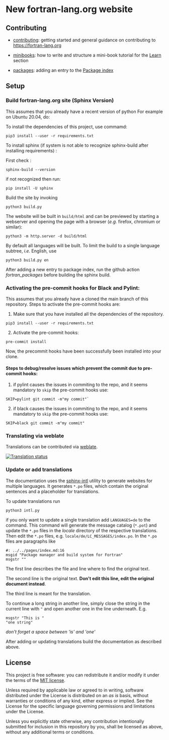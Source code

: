 # New fortran-lang.org website

## Contributing

- [contributing](https://fortran-lang.github.io/webpage/en/community/contributing):
  getting started and general guidance on contributing to <https://fortran-lang.org>

- [minibooks](https://fortran-lang.github.io/webpage/en/community/minibooks):
  how to write and structure a mini-book tutorial for the [Learn](https://fortran-lang.org/learn) section

- [packages](https://fortran-lang.github.io/webpage/en/community/packages):
  adding an entry to the [Package index](https://fortran-lang.org/packages)

## Setup

### Build fortran-lang.org site (Sphinx Version)

This assumes that you already have a recent version of python
For example on Ubuntu 20.04, do:

To install the dependencies of this project, use commamd:

```
pip3 install --user -r requirements.txt
```

To install sphinx (if system is not able to recognize sphinx-build after installing requirements) :

First check :
```
sphinx-build --version
```

if not recognized then run:
```
pip install -U sphinx
```

Build the site by invoking

```
python3 build.py
```

The website will be built in `build/html` and can be previewed by starting a webserver and opening the page with a browser (_e.g._ firefox, chromium or similar):

```
python3 -m http.server -d build/html
```

By default all languages will be built.
To limit the build to a single language subtree, _i.e._ English, use

```
python3 build.py en
```

After adding a new entry to package index, run the github action _fortran_packages_ before building the sphinx build.

### Activating the pre-commit hooks for Black and Pylint:

This assumes that you already have a cloned the main branch of this repository.
Steps to activate the pre-commit hooks are:

1. Make sure that you have installed all the dependencies of the repository.

```
pip3 install --user -r requirements.txt
```

2. Activate the pre-commit hooks:

```
pre-commit install
```

Now, the precommit hooks have been successfully been installed into your clone.

#### Steps to debug/resolve issues which prevent the commit due to pre-commit hooks:

1. if pylint causes the issues in commiting to the repo, and it seems mandatory to `skip`
   the pre-commit hooks use:

```
SKIP=pylint git commit -m"my commit"`
```

2. if black causes the issues in commiting to the repo, and it seems mandatory to `skip`
   the pre-commit hooks use:

```
SKIP=black git commit -m"my commit"
```

### Translating via weblate

Translations can be contributed via [weblate](https://hosted.weblate.org/projects/fortran-lang/webpage/).

[![Translation status](https://hosted.weblate.org/widgets/fortran-lang/-/webpage/horizontal-auto.svg)](https://hosted.weblate.org/engage/fortran-lang/)

### Update or add translations

The documentation uses the
[sphinx-intl](https://sphinx-intl.readthedocs.io/en/master/quickstart.html)
utility to generate websites for multiple languages.
It generates `*.po` files,
which contain the original sentences and a placeholder for translations.

To update translations run

```
python3 intl.py
```

if you only want to update a single translation add `LANGUAGES=de` to the command.
This command will generate the message catalog (`*.pot`) and update the `*.po` files in the _locale_ directory of the respective translations.
Then edit the `*.po` files,
e.g. `locale/de/LC_MESSAGES/index.po`.
In the `*.po` files are paragraphs like

```po
#: ../../pages/index.md:16
msgid "Package manager and build system for Fortran"
msgstr ""
```

The first line describes the file and line where to find the original text.

The second line is the original text.
**Don't edit this line, edit the original document instead**.

The third line is meant for the translation.

To continue a long string in another line,
simply close the string in the current line with `"`
and open another one in the line underneath. E.g.

```po
msgstr "This is "
"one string"
```

_don't forget a space between 'is' and 'one'_

After adding or updating translations
build the documentation as described above.

## License

This project is free software: you can redistribute it and/or modify it under the terms of the [MIT license](LICENSE).

Unless required by applicable law or agreed to in writing, software distributed under the License is distributed on an _as is_ basis, without warranties or conditions of any kind, either express or implied. See the License for the specific language governing permissions and limitations under the License.

Unless you explicitly state otherwise, any contribution intentionally submitted for inclusion in this repository by you, shall be licensed as above, without any additional terms or conditions.
